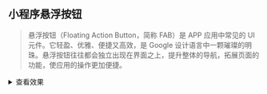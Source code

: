 ## 小程序悬浮按钮

> 悬浮按钮（Floating Action Button，简称 FAB）是 APP 应用中常见的 UI 元件。它轻盈、优雅、便捷又高效，是 Google 设计语言中一颗璀璨的明珠。悬浮按钮往往都会独立出现在界面之上，提升整体的导航，拓展页面的功能，使应用的操作更加便捷。

<details>
  <summary>查看效果</summary>
  
  <img src="./docs/2021-06-09-13.52.34.gif" />
</details>